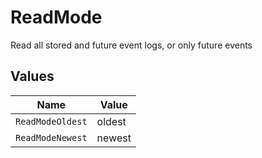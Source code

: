 # ReadMode

Read all stored and future event logs, or only future events


## Values

| Name             | Value            |
| ---------------- | ---------------- |
| `ReadModeOldest` | oldest           |
| `ReadModeNewest` | newest           |